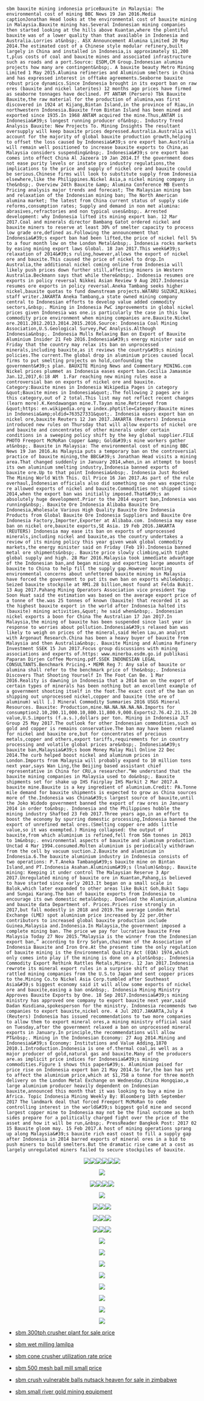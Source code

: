 
```
sbm bauxite mining indonesia priceBauxite in Malaysia: The environmental cost of mining BBC News 19 Jan 2016.Media captionJonathan Head looks at the environmental cost of bauxite mining in Malaysia.Bauxite mining has.Several Indonesian mining companies then started looking at the hills above Kuantan,where the plentiful bauxite was of a lower quality than that available in Indonesia and Australia.Lorries at&nbsp;. ASX Announcement Alumina Limited 20 May 2014.The estimated cost of a Chinese style modular refinery,built largely in China and installed in Indonesia,is approximately $1,200 t,plus costs of coal and bauxite mines and associated infrastructure such as roads and a port.Source: ESDM,CM Group.Indonesian alumina projects how many are contingent&nbsp;. A bauxite beauty Metro Mining Limited 1 May 2015.Alumina refineries and Aluminium smelters in China and has expressed interest in offtake agreements.Seaborne bauxite robust price dynamics.Since Indonesia brought in its export ban on raw ores (bauxite and nickel laterites) 12 months ago prices have firmed as seaborne tonnages have declined. PT ANTAM (Persero) Tbk Bauxite Bauxite,the raw material for the production of alumina,was first discovered in 1924 at Kijang,Bintan Island,in the province of Riau,in northwestern Indonesia.Bauxite from Bintan Island has been mined and exported since 1935.In 1968 ANTAM acquired the mine.Thus,ANTAM is Indonesia&#39;s longest running producer of&nbsp;. Industry Trend Analysis Bauxite: New Projects To. Mining Insights The resultant oversupply will keep bauxite prices depressed.Australia.Australia will account for the majority of global bauxite production growth,helping to offset the loss caused by Indonesia&#39;s ore export ban.Australia will remain well positioned to increase bauxite exports to China,as Malaysia considers suspending&nbsp;. Indonesia&#39;s ore export ban comes into effect China Al Jazeera 19 Jan 2014.If the government does not ease purity levels or instate pro industry regulations,the implications to the price and supply of nickel ore and bauxite could be serious.Chinese firms will look to substitute supply from Indonesia elsewhere,like the Philippines.Nickel Asia,a nickel mining company in the&nbsp;. Overview 24th Bauxite &amp; Alumina Conference MB Events Pricing analysis major trends and forecast; The Malaysian mining ban and relaxation of the Indonesian mining ban; The North American alumina market; The latest from China current status of supply side reforms,consumption rates; Supply and demand in non met alumina: abrasives,refractories and non typical uses&nbsp;. Arrested development: why Indonesia lifted its mining export ban. 12 Mar 2017.Coal and minerals director Bambang Gatot ordered nickel and bauxite miners to reserve at least 30% of smelter capacity to process low grade ore,defined as.Following the announcement that Indonesia&#39;s export ban had been lifted,the price of nickel fell 5% to a four month low on the London Metal&nbsp;. Indonesia rocks markets by easing mining export laws Global. 18 Jan 2017.This week&#39;s relaxation of 2014&#39;s ruling,however,allows the export of nickel ore and bauxite.This caused the price of nickel to drop.In Australia,the additional nickel coming online from Indonesia will likely push prices down further still,affecting miners in Western Australia.Beckmann says that while there&nbsp;. Indonesia resumes ore exports in policy reversal Nikkei Asian Review 9 Aug 2017.Indonesia resumes ore exports in policy reversal.Aneka Tambang seeks higher nickel,bauxite quotas to fund downstream projects.WATARU SUZUKI,Nikkei staff writer.JAKARTA Aneka Tambang,a state owned mining company central to Indonesian efforts to develop value added commodity sectors,&nbsp;. Mining in Indonesia PwC improvements in global nickel prices given Indonesia was one.is particularly the case in this low commodity price environment when mining companies are.Bauxite.Nickel ore.2011.2012.2013.2014.2015.2016.Source: Indonesia Coal Mining Association,U.S.Geological Survey,PwC Analysis.Although Indonesia&nbsp;. Indonesia Mulls Relaxing Ban on Export of Bauxite Aluminium Insider 21 Feb 2016.Indonesia&#39;s energy minister said on Friday that the country may relax its ban on unprocessed minerals,including bauxite,as it reviews the country&#39;s mining policies.The current.The global drop in aluminium prices caused local firms to put smelting projects on hold,confounding the government&#39;s plan. BAUXITE Mining News and Commentary MINING.com Nickel prices plummet as Indonesia eases export ban.Cecilia Jamasmie Jan.12,2017,6:18 AM  1.Far reaching new mining rules ease a controversial ban on exports of nickel ore and bauxite. Category:Bauxite mines in Indonesia Wikipedia Pages in category &quot;Bauxite mines in Indonesia&quot;.The following 2 pages are in this category,out of 2 total.This list may not reflect recent changes (learn more).K.Kendawangan mine.T.Tayan mine.Retrieved from &quot;https: en.wikipedia.org w index.phptitle=Category:Bauxite mines in Indonesia&amp;oldid=763527331&quot;. Indonesia eases export ban on nickel ore,bauxite Reuters 12 Jan 2017.JAKARTA (Reuters) Indonesia introduced new rules on Thursday that will allow exports of nickel ore and bauxite and concentrates of other minerals under certain conditions in a sweeping policy shift by the key global supplier.FILE PHOTO Freeport McMoRan Copper &amp; Gold&#39;s mine workers gather at&nbsp;. Bauxite in Malaysia: The environmental cost of mining BBC News 19 Jan 2016.As Malaysia puts a temporary ban on the controversial practice of bauxite mining,the BBC&#39;s Jonathan Head visits a mining area.That changed suddenly in January 2014,when,in an attempt to boost its own aluminium smelting industry,Indonesia banned exports of bauxite ore.Up to that point Indonesia&nbsp;. Indonesia Just Rocked The Mining World With This. Oil Price 16 Jan 2017.As part of the rule overhaul,Indonesian officials also did something no one was expecting: re allowed exports of nickel and bauxite.Commodities not shipped since 2014,when the export ban was initially imposed.That&#39;s an absolutely huge development.Prior to the 2014 export ban,Indonesia was running&nbsp;. Bauxite Ore Indonesia Alibaba Bauxite Ore Indonesia,Wholesale Various High Quality Bauxite Ore Indonesia Products from Global Bauxite Ore Indonesia Suppliers and Bauxite Ore Indonesia Factory,Importer,Exporter at Alibaba.com. Indonesia may ease ban on nickel ore,bauxite exports,SE Asia. 19 Feb 2016.JAKARTA (REUTERS) Indonesia may ease its ban on exports of unprocessed minerals,including nickel and bauxite,as the country undertakes a review of its mining policy this year given weak global commodity markets,the energy minister said on Friday (Feb 19).Indonesia banned metal ore shipments&nbsp;. Bauxite price slowly climbing,with tight global supply and high. 28 Mar 2016.Malaysia took immediate advantage of the Indonesian ban,and began mining and exporting large amounts of bauxite to China to help fill the supply gap.However mounting environmental concerns about unfettered bauxite mining in Malaysia have forced the government to put its own ban on exports while&nbsp;. Seized bauxite stockpile at RM1.28 billion,most found at Felda Bukit. 13 Aug 2017.Pahang Mining Operators Association vice president Yap Soon Huat said the estimation was based on the average export price of a tonne of the.was 25 tonnes of known (bauxite) that recorded it as the highest bauxite export in the world after Indonesia halted its (bauxite) mining activities,&quot; he said when&nbsp;. Indonesian nickel exports a boon for China The Australian 17 Jan 2017.In Malaysia,the mining of bauxite has been suspended since last year in response to worries about pollution.Indonesia&#39;s relaxed ban was likely to weigh on prices of the mineral,said Helen Lau,an analyst with Argonaut Research.China has been a heavy buyer of bauxite from Malaysia and then Australia&nbsp;. Bauxite Mining and Alumina Refinery Investment SSEK 15 Jun 2017.Focus group discussions with mining associations and experts of.https: www.minerba.esdm.go.id publikasi Paparan Dirjen Coffee Morning.pdf.SSEK INDONESIAN LEGAL CONSULTANTS.Benchmark Pricing.• MEMR Reg 7: Any sale of bauxite or alumina shall refer to the benchmark price of the&nbsp;. Indonesia Discovers That Shooting Yourself In The Foot Can Be. 1 Mar 2016.Reality is dawning in Indonesia that a 2014 ban on the export of certain types of minerals has been nothing but an excellent example of a government shooting itself in the foot.The exact cost of the ban on shipping out unprocessed nickel,copper and bauxite (the ore of aluminum) will [.] Mineral Commodity Summaries 2016 USGS Mineral Resources. Bauxite: Production,mine.NA.NA.NA.NA.NA.Imports for consumption2.10,200.11,000.10,800.11,800.9,000.Exports2.76.42.21.15.20.Stocks,industry,yearend2.1,350.2,770.3,400.5,400.5,380.Consumption,apparent3.8,820.9,560.10,200.9,780.9,000.Price,average value,U.S.imports (f.a.s.),dollars per ton. Mining in Indonesia JLT Group 25 May 2017.The outlook for other Indonesian commodities,such as gold and copper is remains conservative.The ban may have been relaxed for nickel and bauxite ore,but for concentrates of precious metals,copper and others,export tariffs,requirements for in country processing and volatile global prices are&nbsp;. Indonesia&#39;s bauxite ban,Malaysia&#39;s boom Money Malay Mail Online 22 Dec 2014.The curb helped boost nickel and aluminum prices in London.Imports from Malaysia will probably expand to 10 million tons next year,says Wan Ling,the Beijing based assistant chief representative in China for CRU,a researcher.“We understand that the bauxite mining companies in Malaysia used to do&nbsp;. Bauxite shipments set for shake up IHS Fairplay IHS Markit 2 Mar 2017.A bauxite mine.Bauxite is a key ingredient of aluminium.Credit: PA.Tonne mile demand for bauxite shipments is expected to grow as China sources more of the.Indonesia was China&#39;s largest source of bauxite,until the Joko Widodo government banned the export of raw ores in January 2014 in order to&nbsp;. Indonesia and the Philippines hobble the mining industry Shafted 23 Feb 2017.Three years ago,in an effort to boost the economy by spurring domestic processing,Indonesia banned the export of unrefined metal ores.(Smelting copper ore adds little value,so it was exempted.) Mining collapsed: the output of bauxite,from which aluminium is refined,fell from 56m tonnes in 2013 to 1m&nbsp;. environmental aspects of bauxite and aluminum production. Unctad 4 Mar 1994.consumed.Molten aluminium is periodically withdrawn from the cell by vacuum suction.2.Bauxite and aluminium in Indonesia.6.The bauxite aluminium industry in Indonesia consists of two operations: P.T.Aneka Tambang&#39;s bauxite mine on Bintan Island,and PT.Indonesia Asahan.Aluminium&#39;s (lnalum)&nbsp;. Bauxite mining: Keeping it under control The Malaysian Reserve 3 Apr 2017.Unregulated mining of bauxite ore in Kuantan,Pahang,is believed to have started since early 2013.It began on a small scale in Balok,which later expanded to other areas like Bukit Goh,Bukit Sagu and Sungai Karang.The ban of bauxite exports from Indonesia to encourage its own domestic metal&nbsp;. Download the Aluminium,alumina and bauxite data Department of. Prices.Prices rise strongly in 2017,but fall modestly in 2018 and 2019.The average London Metal Exchange (LME) spot aluminium price increased by 22 per.Other contributors to increased global bauxite production include Guinea,Malaysia and.Indonesia.In Malaysia,the government imposed a complete mining ban. The price we pay for lucrative bauxite Free Malaysia Today 27 Nov 2015.“Malaysia is the winner from the Indonesian export ban,” according to Erry Sofyan,chairman of the Association of Indonesia Bauxite and Iron Ore.At the present time the only regulation of bauxite mining is the Environmental Quality Act (EQA) 1974,which only comes into play if the mining is done on a plot&nbsp;. Indonesia Commodity Export Rethink Rattles Metals,Miners. 12 Jan 2017.Indonesia rewrote its mineral export rules in a surprise shift of policy that rattled mining companies from the U.S.to Japan and sent copper prices to the.Mining Co.to Nickel Asia Corp.tumbled after Southeast Asia&#39;s biggest economy said it will allow some exports of nickel ore and bauxite,easing a ban on&nbsp;. Indonesia Mining Ministry Approves Bauxite Exports by One. 18 Sep 2017.Indonesia&#39;s mining ministry has approved one company to export bauxite next year,said Dadan Kusdiana,spokesperson for the ministry. Indonesia recommends two companies to export bauxite,nickel ore. 4 Jul 2017.JAKARTA,July 4 (Reuters) Indonesia has issued recommendations to two more companies to allow them to export mineral ores,a mining ministry official said on Tuesday,after the government relaxed a ban on unprocessed mineral exports in January.In principle,the recommendations will allow PT&nbsp;. Mining in the Indonesian Economy: 27 Aug 2014.Mining and Indonesia&#39;s Economy: Institutions and Value Adding,1870 2010.1.Introduction.Indonesia is one of.thermal coal,as well as a major producer of gold,natural gas and bauxite.Many of the producers are.as implicit price indices for Indonesia&#39;s mining commodities.Figure 1 shows this paper&#39;s. Aluminium poised for price rise on Indonesia export ban 21 May 2014.So far,the ban has yet to affect the aluminium price,which at $1,758 a tonne for three month delivery on the London Metal Exchange on Wednesday.China Hongqiao,a large aluminium producer heavily dependent on Indonesian bauxite,announced this month that it was looking to buy a mine in Africa. Topic Indonesia Mining Weekly By: Bloomberg 18th September 2017 The landmark deal that forced Freeport McMoRan to cede controlling interest in the world&#39;s biggest gold mine and second largest copper mine to Indonesia may not be the final outcome as both sides prepare for a politically charged fight over the price of the asset and how it will be run,&nbsp;. PressReader Bangkok Post: 2017 02 15 Bauxite gloom may. 15 Feb 2017.A host of mining operations sprang up along Malaysia&#39;s bauxite rich east coast to fill a supply gap after Indonesia in 2014 barred exports of mineral ores in a bid to push miners to build smelters.But the dramatic rise came at a cost as largely unregulated miners failed to secure stockpiles of bauxite. 
```

<div align="center">
  
<a rel="nofollow" href="https://m.shibang-china.com?f=github&k=sbm+bauxite+mining+indonesia+price"><img src="https://static.shibang-china.com/en/l.png"></a><img src="https://static.shibang-china.com/en/hw.png"><a rel="nofollow" href="https://m.shibang-china.com/product/?f=github&k=sbm+bauxite+mining+indonesia+price"><img src="https://static.shibang-china.com/en/p.png"></a><a rel="nofollow" href="https://m.shibang-china.com/cases/?f=github&k=sbm+bauxite+mining+indonesia+price"><img src="https://static.shibang-china.com/en/c.png"></a><a rel="nofollow" href="https://m.shibang-china.com/news/?f=github&k=sbm+bauxite+mining+indonesia+price"><img src="https://static.shibang-china.com/en/n.png"></a><a rel="nofollow" href="https://m.shibang-china.com?f=github&k=sbm+bauxite+mining+indonesia+price"><img src="https://static.shibang-china.com/en/m.png"></a>

<a rel="nofollow" href="https://m.shibang-china.com/product/?f=github&k=sbm+bauxite+mining+indonesia+price"><img src="https://static.shibang-china.com/en/b.jpg"></a>
  
<a rel="nofollow" href="https://m.shibang-china.com/solution-aggregate.html?f=github&k=sbm+bauxite+mining+indonesia+price"><img src="https://static.shibang-china.com/en/a.jpg"></a><a rel="nofollow" href="https://m.shibang-china.com/solution-mine.html?f=github&k=sbm+bauxite+mining+indonesia+price"><img src="https://static.shibang-china.com/en/m.jpg"></a><a rel="nofollow" href="https://m.shibang-china.com/solution-mill.html?f=github&k=sbm+bauxite+mining+indonesia+price"><img src="https://static.shibang-china.com/en/g.jpg"></a><a rel="nofollow" href="https://m.shibang-china.com/solution-epc.html?f=github&k=sbm+bauxite+mining+indonesia+price"><img src="https://static.shibang-china.com/en/e.jpg"></a>

<a rel="nofollow" href="https://m.shibang-china.com/product/?f=github&k=sbm+bauxite+mining+indonesia+price"><img src="https://static.shibang-china.com/en/a-p.png"></a>

<a rel="nofollow" href="https://m.shibang-china.com/product/crusher/c6x.html?f=github&k=sbm+bauxite+mining+indonesia+price"><img src="https://static.shibang-china.com/en/j.jpg"></a><a rel="nofollow" href="https://m.shibang-china.com/product/crusher/ci5x.html?f=github&k=sbm+bauxite+mining+indonesia+price"><img src="https://static.shibang-china.com/en/i.jpg"></a><a rel="nofollow" href="https://m.shibang-china.com/product/crusher/hst.html?f=github&k=sbm+bauxite+mining+indonesia+price"><img src="https://static.shibang-china.com/en/c.jpg"></a>

<a rel="nofollow" href="https://m.shibang-china.com/product/mill/mtw.html?f=github&k=sbm+bauxite+mining+indonesia+price"><img src="https://static.shibang-china.com/en/mtw.jpg"></a><a rel="nofollow" href="https://m.shibang-china.com/product/mill/scm.html?f=github&k=sbm+bauxite+mining+indonesia+price"><img src="https://static.shibang-china.com/en/scm.jpg"></a><a rel="nofollow" href="https://m.shibang-china.com/product/mill/lm.html?f=github&k=sbm+bauxite+mining+indonesia+price"><img src="https://static.shibang-china.com/en/lm.jpg"></a>

<a rel="nofollow" href="https://m.shibang-china.com/product/sand/vsi6x.html?f=github&k=sbm+bauxite+mining+indonesia+price"><img src="https://static.shibang-china.com/en/6x.jpg"></a><a rel="nofollow" href="https://m.shibang-china.com/product/sand/vu.html?f=github&k=sbm+bauxite+mining+indonesia+price"><img src="https://static.shibang-china.com/en/vu.jpg"></a><a rel="nofollow" href="https://m.shibang-china.com/product/mobile/klun.html?f=github&k=sbm+bauxite+mining+indonesia+price"><img src="https://static.shibang-china.com/en/k.jpg"></a>

<a rel="nofollow" href="https://m.shibang-china.com/cases/?f=github&k=sbm+bauxite+mining+indonesia+price"><img src="https://static.shibang-china.com/en/case.png"></a>

<a rel="nofollow" href="https://m.shibang-china.com/cases/aggregate/202.html?f=github&k=sbm+bauxite+mining+indonesia+price"><img src="https://static.shibang-china.com/en/c-1.jpg"></a>

<a rel="nofollow" href="https://m.shibang-china.com/cases/aggregate/203.html?f=github&k=sbm+bauxite+mining+indonesia+price"><img src="https://static.shibang-china.com/en/c-2.jpg"></a>

<a rel="nofollow" href="https://m.shibang-china.com/cases/mill/123.html?f=github&k=sbm+bauxite+mining+indonesia+price"><img src="https://static.shibang-china.com/en/c-3.jpg"></a>

<a rel="nofollow" href="https://m.shibang-china.com/contact_us.html?f=github&k=sbm+bauxite+mining+indonesia+price"><img src="https://static.shibang-china.com/en/contact.png"></a>

<a rel="nofollow" href="https://swt.shibang-china.com/?f=github&k=sbm+bauxite+mining+indonesia+price"><img src="https://static.shibang-china.com/en/chat.png"></a>

<a rel="nofollow" href="https://whatsapp.shibangsoft.com/WhatsApp.php?f=github&k=sbm+bauxite+mining+indonesia+price"><img src="https://static.shibang-china.com/en/whatsapp.png"></a>

<a rel="nofollow" href="https://m.shibang-china.com/?f=github&k=sbm+bauxite+mining+indonesia+price"><img src="https://static.shibang-china.com/en/website.png"></a>

</div>


* [sbm 300tph crusher plant for sale price](sbm%20300tph%20crusher%20plant%20for%20sale%20price.md)

* [sbm wet milling lamilpa](sbm%20wet%20milling%20lamilpa.md)

* [sbm cone crusher utilization rate price](sbm%20cone%20crusher%20utilization%20rate%20price.md)

* [sbm 500 mesh ball mill small price](sbm%20500%20mesh%20ball%20mill%20small%20price.md)

* [sbm crush vulnerable balls nutsack heaven for sale in zimbabwe](sbm%20crush%20vulnerable%20balls%20nutsack%20heaven%20for%20sale%20in%20zimbabwe.md)

* [sbm small river gold mining equipment](sbm%20small%20river%20gold%20mining%20equipment.md)
